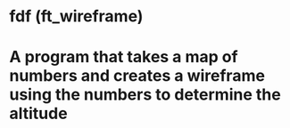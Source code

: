 # fdf (ft_wireframe)

# A program that takes a map of numbers and creates a wireframe using the numbers to determine the altitude
